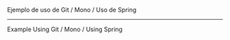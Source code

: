Ejemplo de uso de Git / Mono / Uso de Spring

---------------------------------------------------

Example Using Git / Mono / Using Spring 

